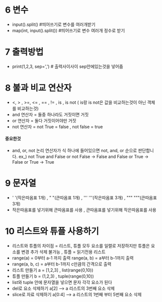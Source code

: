#  6 변수

- input().split()   #띄어쓰기로 변수를 여러개받기
- map(int, input().split())  #띄어쓰기로 변수 여러개 정수로 받기

# 7 출력방법

- print(1,2,3, sep=',')  # 출력사이사이 sep안에있는것을 넣어줌

# 8 불과 비교 연산자

-   <, > , >=, <= , == , != , is , is not ( is랑 is not은 값을 비교하는것이 아닌 객체를 비교하는것)
-  and 연산자 = 둘중 하나라도 거짓이면 거짓
-  or 연산자 = 둘다 거짓이어야만 거짓
-  not 연산자 =          not True = false  ,  not false = true 

#### 중요한것

- and, or, not 논리 연산자가 식 하나에 들어있으면 not, and, or 순으로 판단합니다.
  ex_) not True and False or not False -> False and False or True -> False or True -> True

#  9 문자열

- ' '(작은따옴표 1개) , " "(큰따옴표 1개) , ''' '''(작은따옴표 3개) , """  """(큰따옴표 3개)
- 작은따옴표를 넣기위해 큰따옴표를 사용 , 큰따옴표를 넣기위해 작은따옴표를 사용

# 10 리스트와 튜플 사용하기

- 리스트와 튜플의 차이점 = 리스트, 튜플 모두 요소를 일렬로 저장하지만 
   튜플은 요소를 변경 추가 삭제 불가능 , 튜플 = 읽기전용 리스트
- range(a) = 0부터 a-1 까지 출력   range(a, b) =  a부터 b-1까지 출력
- range(a, b, c) = a부터 b-1까지 c만큼의 간격으로 출력
- 리스트 만들기 a = [1,2,3]  ,  list(range(0,10))
- 튜플 만들기 b = (1,2,3) , tuple(range(0,10))
- list와 tuple 안에 문자열을 넣으면 문자 각각 요소가 된다
- del로 요소 삭제하기 a[2] --> a 리스트의 3번째 요소 삭제
- slice로 자료 삭제하기 a[0:4] --> a 리스트의 1번째 부터 5번째 요소 삭제